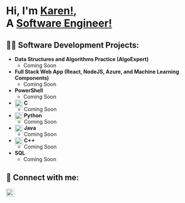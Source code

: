 <h1>Hi, I'm <a href="https://www.linkedin.com/in/karen-m-ross/">Karen!</a>, <br/>A <a href="https://github.com/mm1m5">Software Engineer!</a></h1>

<h2>👨‍💻 Software Development Projects:</h2>

- <b>Data Structures and Algorithms Practice (AlgoExpert)</b>
  - Coming Soon
- <b>Full Stack Web App (React, NodeJS, Azure, and Machine Learning Components)</b>
  - Coming Soon
- <b>PowerShell</b>
  - Coming Soon
- <img align="left" alt="C Logo" width="22px" src="https://github.com/user-attachments/assets/5836d714-184d-4647-af3b-25a8350f8c1f"/><b>C</b>
  - Coming Soon
- <img align="left" alt="Python Logo" width="22px" src="https://github.com/user-attachments/assets/a25a7bfc-fe72-4046-8871-0c0ab6683831"/><b>Python</b>
  - Coming Soon
- <img align="left" alt="Java Logo" width="22px" src="https://github.com/user-attachments/assets/e735cb97-556f-425d-8bfe-f0b941ba5397"/><b>Java</b>
  - Coming Soon
- <img align="left" alt="C++ Logo" width="22px" src="https://github.com/user-attachments/assets/6c974c23-ecb7-4b0e-97c8-5cd02d989db4"/><b>C++</b>
  - Coming Soon
- <b>SQL</b>
  - Coming Soon

<h2> 🤳 Connect with me:</h2>

[<img align="center" alt="LinkedIn" width="22px" src="https://cdn.jsdelivr.net/npm/simple-icons@v3/icons/linkedin.svg"/>][linkedin]

[linkedin]: https://www.linkedin.com/in/karen-m-ross/
